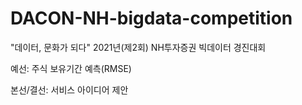 # DACON-NH-bigdata-competition
"데이터, 문화가 되다"  2021년(제2회) NH투자증권 빅데이터 경진대회

예선: 주식 보유기간 예측(RMSE) 

본선/결선: 서비스 아이디어 제안
